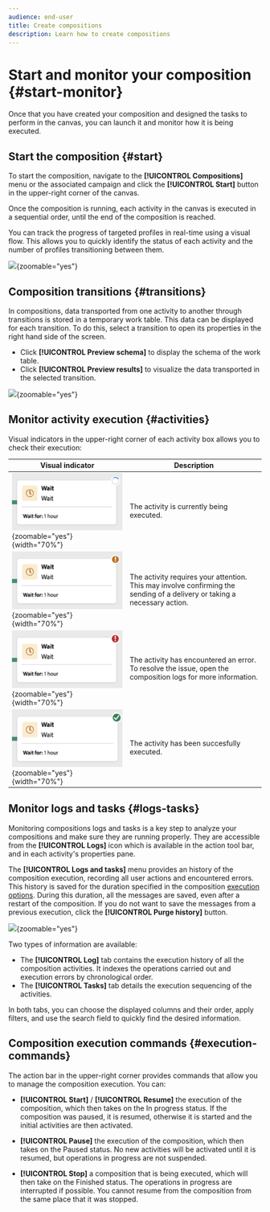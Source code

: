 ```yaml
---
audience: end-user
title: Create compositions
description: Learn how to create compositions
---
```


# Start and monitor your composition {#start-monitor}

Once that you have created your composition and designed the tasks to perform in the canvas, you can launch it and monitor how it is being executed. 

## Start the composition {#start}

To start the composition, navigate to the **[!UICONTROL Compositions]** menu or the associated campaign and click the **[!UICONTROL Start]** button in the upper-right corner of the canvas.

Once the composition is running, each activity in the canvas is executed in a sequential order, until the end of the composition is reached.

You can track the progress of targeted profiles in real-time using a visual flow. This allows you to quickly identify the status of each activity and the number of profiles transitioning between them.

![](assets/composition-execution.png){zoomable="yes"}

## Composition transitions {#transitions}

In compositions, data transported from one activity to another through transitions is stored in a temporary work table. This data can be displayed for each transition. To do this, select a transition to open its properties in the right hand side of the screen.

* Click **[!UICONTROL Preview schema]** to display the schema of the work table.
* Click **[!UICONTROL Preview results]** to visualize the data transported in the selected transition.

![](assets/transition.png){zoomable="yes"}

## Monitor activity execution {#activities}

Visual indicators in the upper-right corner of each activity box allows you to check their execution:

|Visual indicator | Description | 
|-----|------------|
|![](assets/activity-status-pending.png){zoomable="yes"}{width="70%"}| The activity is currently being executed. |
|![](assets/activity-status-orange.png){zoomable="yes"}{width="70%"}| The activity requires your attention. This may involve confirming the sending of a delivery or taking a necessary action. |
|![](assets/activity-status-red.png){zoomable="yes"}{width="70%"}|The activity has encountered an error. To resolve the issue, open the composition logs for more information.|
|![](assets/activity-status-green.png){zoomable="yes"}{width="70%"}|The activity has been succesfully executed. | 

## Monitor logs and tasks {#logs-tasks}

Monitoring compositions logs and tasks is a key step to analyze your compositions and make sure they are running properly. They are accessible from the **[!UICONTROL Logs]** icon which is available in the action tool bar, and in each activity's properties pane.

The **[!UICONTROL Logs and tasks]** menu provides an history of the composition execution, recording all user actions and encountered errors. This history is saved for the duration specified in the composition [execution options](composition-settings.md). During this duration, all the messages are saved, even after a restart of the composition. If you do not want to save the messages from a previous execution, click the **[!UICONTROL Purge history]** button.

![](assets/composition-logs.png){zoomable="yes"}

Two types of information are available:

* The **[!UICONTROL Log]** tab contains the execution history of all the composition activities. It indexes the operations carried out and execution errors by chronological order.
* The **[!UICONTROL Tasks]** tab details the execution sequencing of the activities. 

In both tabs, you can choose the displayed columns and their order, apply filters, and use the search field to quickly find the desired information.

## Composition execution commands {#execution-commands}

The action bar in the upper-right corner provides commands that allow you to manage the composition execution. You can:

* **[!UICONTROL Start]** / **[!UICONTROL Resume]** the execution of the  composition, which then takes on the In progress status. If the composition was paused, it is resumed, otherwise it is started and the initial activities are then activated.

* **[!UICONTROL Pause]** the execution of the composition, which then takes on the Paused status. No new activities will be activated until it is resumed, but operations in progress are not suspended.

* **[!UICONTROL Stop]** a composition that is being executed, which will then take on the Finished status. The operations in progress are interrupted if possible. You cannot resume from the composition from the same place that it was stopped.
